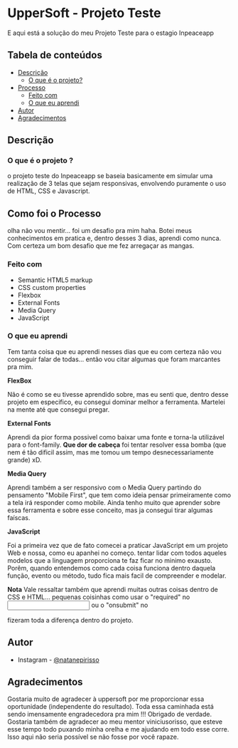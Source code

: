# UpperSoft - Projeto Teste

E aqui está a solução do meu Projeto Teste para o estagio Inpeaceapp

## Tabela de conteúdos

- [Descrição](#descricao)
  - [O que é o projeto?](#projeto)
- [Processo](#processo)
  - [Feito com](#feito-com)
  - [O que eu aprendi](#o-que-eu-aprendi)
- [Autor](#autor)
- [Agradecimentos](#agradecimentos)


## Descrição

### O que é o projeto ?

o projeto teste do Inpeaceapp se baseia basicamente em simular uma realização de 3 telas que sejam responsivas, envolvendo puramente o uso de HTML, CSS e Javascript.



## Como foi o Processo

olha não vou mentir... foi um desafio pra mim haha. Botei meus conhecimentos em pratica e, dentro desses 3 dias, aprendi como nunca. Com certeza um bom desafio que 
me fez arregaçar as mangas.

### Feito com


- Semantic HTML5 markup
- CSS custom properties
- Flexbox
- External Fonts
- Media Query
- JavaScript

### O que eu aprendi

Tem tanta coisa que eu aprendi nesses dias que eu com certeza não vou conseguir falar de todas... então vou citar algumas que foram marcantes pra mim.

**FlexBox**

Não é como se eu tivesse aprendido sobre, mas eu senti que, dentro desse projeto em especifico, eu consegui dominar melhor a ferramenta. Martelei na mente até 
que consegui pregar.

**External Fonts**

Aprendi da pior forma possivel como baixar uma fonte e torna-la utilizável para o font-family. **Que dor de cabeça** foi tentar resolver essa bomba (que nem é tão
dificil assim, mas me tomou um tempo desnecessariamente grande) xD.

**Media Query**

Aprendi também a ser responsivo com o Media Query partindo do pensamento "Mobile First", que tem como ideia pensar primeiramente como a tela irá responder como mobile.
 Ainda tenho muito que aprender sobre essa ferramenta e sobre esse conceito, mas ja consegui tirar algumas faíscas.

**JavaScript**

Foi a primeira vez que de fato comecei a praticar JavaScript em um projeto Web e nossa, como eu apanhei no começo. tentar lidar com todos aqueles modelos que a 
linguagem proporciona te faz ficar no minimo exausto. Porêm, quando entendemos como cada coisa funciona dentro daquela função, evento ou método, tudo fica mais facil 
de compreender e modelar.

**Nota**
  Vale ressaltar também que aprendi muitas outras coisas dentro de CSS e HTML... pequenas coisinhas como usar o "required" no <input> ou o "onsubmit" no <form> fizeram
  toda a diferença dentro do projeto.
  
## Autor

- Instagram - [@natanepirisso](https://www.instagram.com/natanepirisso/)

## Agradecimentos

Gostaria muito de agradecer à uppersoft por me proporcionar essa oportunidade (independente do resultado). Toda essa caminhada está sendo imensamente engradecedora
pra mim !!! Obrigado de verdade. 
Gostaria também de agradecer ao meu mentor viniciusorisso, que esteve esse tempo todo puxando minha orelha e me ajudando em todo esse corre. Isso aqui
não seria possível se não fosse por você rapaze. 
